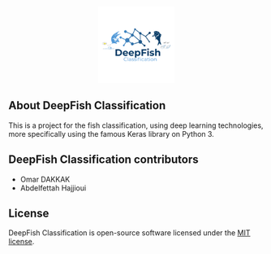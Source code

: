 <p align="center"><img src="/Logos/logo.png" width="150px" height="150px"></p>

## About DeepFish Classification 

This is a project for the fish classification, using deep learning technologies, more specifically using the famous Keras library on Python 3.
## DeepFish Classification  contributors

- Omar DAKKAK
- Abdelfettah Hajjioui

## License

DeepFish Classification is open-source software licensed under the [MIT license](https://opensource.org/licenses/MIT).
